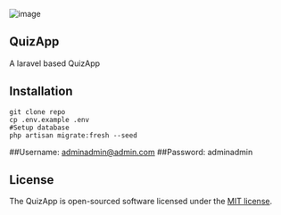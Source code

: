![image](https://user-images.githubusercontent.com/52659978/130503199-4974582b-511c-4306-8c6c-2354c95b0c11.png)

## QuizApp
A laravel based QuizApp


## Installation

```
git clone repo
cp .env.example .env
#Setup database 
php artisan migrate:fresh --seed
```


##Username: adminadmin@admin.com
##Password: adminadmin


## License

The QuizApp is open-sourced software licensed under the [MIT license](https://opensource.org/licenses/MIT).
